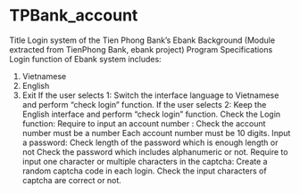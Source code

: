# TPBank_account
Title 
  	Login system of the Tien Phong Bank’s Ebank
Background 
(Module extracted from TienPhong Bank, ebank project)
Program Specifications
Login function of Ebank system includes:
1. Vietnamese
2. English
3. Exit
If the user selects 1: Switch the interface language to Vietnamese and perform “check login” function.
If the user selects 2: Keep the English interface and perform “check login” function.
Check the Login function:
Require to input an account number :
Check the account number must be a number 
Each account number must be 10 digits.
Input a password: 
Check length of the password which is enough length or not
Check the password which includes alphanumeric or not.
Require to input one character or multiple characters in the captcha:
Create a random captcha code in each login.
Check the input characters of captcha are correct or not.
